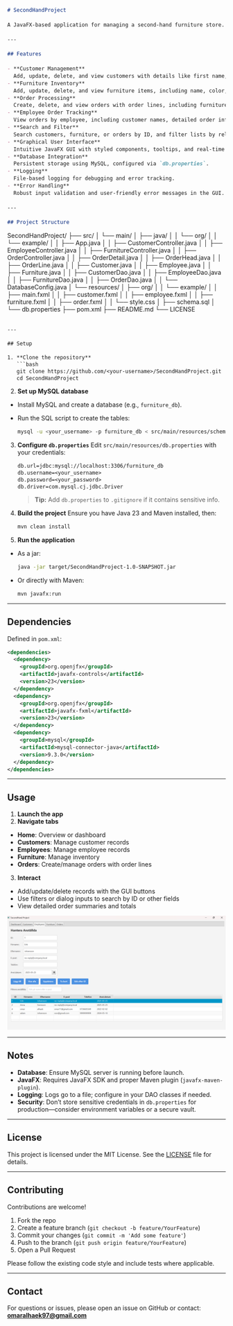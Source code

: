```markdown
# SecondHandProject

A JavaFX-based application for managing a second-hand furniture store. The application provides a graphical user interface (GUI) for handling customer management, furniture inventory, order processing, and employee order tracking. It features robust error handling, input validation, and database integration with MySQL.

---

## Features

- **Customer Management**  
  Add, update, delete, and view customers with details like first name, last name, email, and phone.  
- **Furniture Inventory**  
  Add, update, delete, and view furniture items, including name, color, comment, price, purchase date, shelf number, and weight.  
- **Order Processing**  
  Create, delete, and view orders with order lines, including furniture items and quantities.  
- **Employee Order Tracking**  
  View orders by employee, including customer names, detailed order information, and total order value.  
- **Search and Filter**  
  Search customers, furniture, or orders by ID, and filter lists by relevant fields (e.g., name, color, customer ID).  
- **Graphical User Interface**  
  Intuitive JavaFX GUI with styled components, tooltips, and real-time input validation.  
- **Database Integration**  
  Persistent storage using MySQL, configured via `db.properties`.  
- **Logging**  
  File-based logging for debugging and error tracking.  
- **Error Handling**  
  Robust input validation and user-friendly error messages in the GUI.  

---

## Project Structure

```

SecondHandProject/
├── src/
│   └── main/
│       ├── java/
│       │   └── org/
│       │       └── example/
│       │           ├── App.java
│       │           ├── CustomerController.java
│       │           ├── EmployeeController.java
│       │           ├── FurnitureController.java
│       │           ├── OrderController.java
│       │           ├── OrderDetail.java
│       │           ├── OrderHead.java
│       │           ├── OrderLine.java
│       │           ├── Customer.java
│       │           ├── Employee.java
│       │           ├── Furniture.java
│       │           ├── CustomerDao.java
│       │           ├── EmployeeDao.java
│       │           ├── FurnitureDao.java
│       │           ├── OrderDao.java
│       │           └── DatabaseConfig.java
│       └── resources/
│           ├── org/
│           │   └── example/
│           │       ├── main.fxml
│           │       ├── customer.fxml
│           │       ├── employee.fxml
│           │       ├── furniture.fxml
│           │       ├── order.fxml
│           │       └── style.css
│           ├── schema.sql
│           └── db.properties
├── pom.xml
├── README.md
└── LICENSE

````

---

## Setup

1. **Clone the repository**  
   ```bash
   git clone https://github.com/<your-username>/SecondHandProject.git
   cd SecondHandProject
````

2. **Set up MySQL database**

  * Install MySQL and create a database (e.g., `furniture_db`).
  * Run the SQL script to create the tables:

    ```bash
    mysql -u <your_username> -p furniture_db < src/main/resources/schema.sql
    ```

3. **Configure `db.properties`**
   Edit `src/main/resources/db.properties` with your credentials:

   ```properties
   db.url=jdbc:mysql://localhost:3306/furniture_db
   db.username=<your_username>
   db.password=<your_password>
   db.driver=com.mysql.cj.jdbc.Driver
   ```

   > **Tip:** Add `db.properties` to `.gitignore` if it contains sensitive info.

4. **Build the project**
   Ensure you have Java 23 and Maven installed, then:

   ```bash
   mvn clean install
   ```

5. **Run the application**

  * As a jar:

    ```bash
    java -jar target/SecondHandProject-1.0-SNAPSHOT.jar
    ```
  * Or directly with Maven:

    ```bash
    mvn javafx:run
    ```

---

## Dependencies

Defined in `pom.xml`:

```xml
<dependencies>
  <dependency>
    <groupId>org.openjfx</groupId>
    <artifactId>javafx-controls</artifactId>
    <version>23</version>
  </dependency>
  <dependency>
    <groupId>org.openjfx</groupId>
    <artifactId>javafx-fxml</artifactId>
    <version>23</version>
  </dependency>
  <dependency>
    <groupId>mysql</groupId>
    <artifactId>mysql-connector-java</artifactId>
    <version>9.3.0</version>
  </dependency>
</dependencies>
```

---

## Usage

1. **Launch the app**
2. **Navigate tabs**

  * **Home**: Overview or dashboard
  * **Customers**: Manage customer records
  * **Employees**: Manage employee records
  * **Furniture**: Manage inventory
  * **Orders**: Create/manage orders with order lines
3. **Interact**

  * Add/update/delete records with the GUI buttons
  * Use filters or dialog inputs to search by ID or other fields
  * View detailed order summaries and totals

![SecondHandProject GUI](docs/images/screenshot-gui.png)

---

## Notes

* **Database**: Ensure MySQL server is running before launch.
* **JavaFX**: Requires JavaFX SDK and proper Maven plugin (`javafx-maven-plugin`).
* **Logging**: Logs go to a file; configure in your DAO classes if needed.
* **Security**: Don’t store sensitive credentials in `db.properties` for production—consider environment variables or a secure vault.

---

## License

This project is licensed under the MIT License. See the [LICENSE](LICENSE) file for details.

---

## Contributing

Contributions are welcome!

1. Fork the repo
2. Create a feature branch (`git checkout -b feature/YourFeature`)
3. Commit your changes (`git commit -m 'Add some feature'`)
4. Push to the branch (`git push origin feature/YourFeature`)
5. Open a Pull Request

Please follow the existing code style and include tests where applicable.

---

## Contact

For questions or issues, please open an issue on GitHub or contact:
**[omaralhaek97@gmail.com](mailto:omaralhaek97@gmail.com)**

```
```
